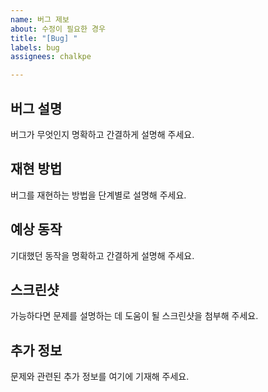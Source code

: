 ```yaml
---
name: 버그 제보
about: 수정이 필요한 경우
title: "[Bug] "
labels: bug
assignees: chalkpe

---
```


## 버그 설명
버그가 무엇인지 명확하고 간결하게 설명해 주세요.

## 재현 방법
버그를 재현하는 방법을 단계별로 설명해 주세요.

## 예상 동작
기대했던 동작을 명확하고 간결하게 설명해 주세요.

## 스크린샷
가능하다면 문제를 설명하는 데 도움이 될 스크린샷을 첨부해 주세요.

## 추가 정보
문제와 관련된 추가 정보를 여기에 기재해 주세요.
